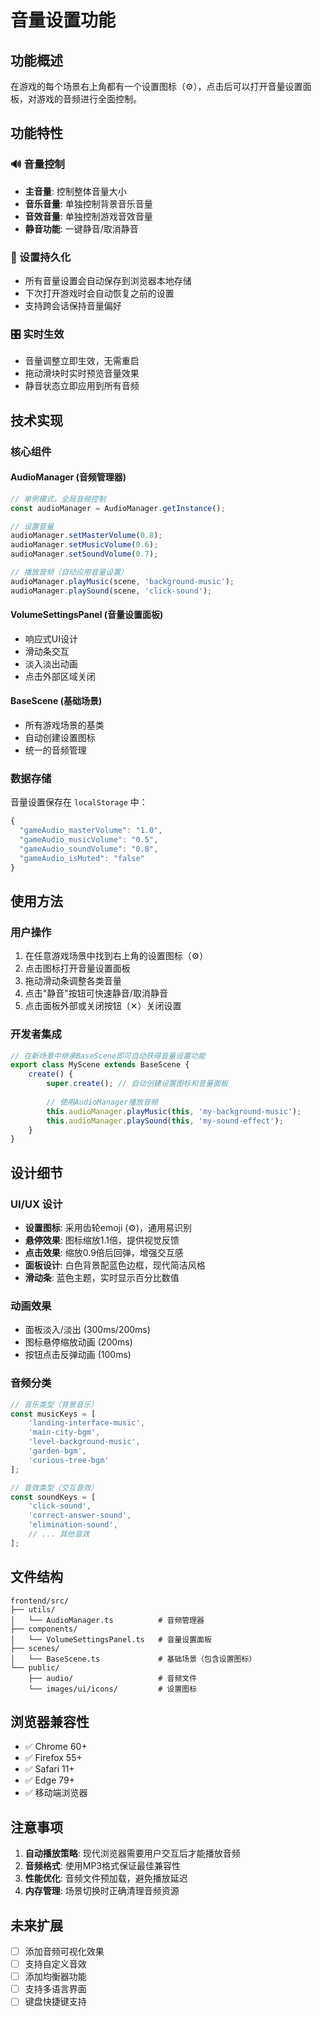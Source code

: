 # 音量设置功能

## 功能概述

在游戏的每个场景右上角都有一个设置图标（⚙️），点击后可以打开音量设置面板，对游戏的音频进行全面控制。

## 功能特性

### 🔊 音量控制
- **主音量**: 控制整体音量大小
- **音乐音量**: 单独控制背景音乐音量
- **音效音量**: 单独控制游戏音效音量
- **静音功能**: 一键静音/取消静音

### 💾 设置持久化
- 所有音量设置会自动保存到浏览器本地存储
- 下次打开游戏时会自动恢复之前的设置
- 支持跨会话保持音量偏好

### 🎛️ 实时生效
- 音量调整立即生效，无需重启
- 拖动滑块时实时预览音量效果
- 静音状态立即应用到所有音频

## 技术实现

### 核心组件

#### AudioManager (音频管理器)
```typescript
// 单例模式，全局音频控制
const audioManager = AudioManager.getInstance();

// 设置音量
audioManager.setMasterVolume(0.8);
audioManager.setMusicVolume(0.6);
audioManager.setSoundVolume(0.7);

// 播放音频（自动应用音量设置）
audioManager.playMusic(scene, 'background-music');
audioManager.playSound(scene, 'click-sound');
```

#### VolumeSettingsPanel (音量设置面板)
- 响应式UI设计
- 滑动条交互
- 淡入淡出动画
- 点击外部区域关闭

#### BaseScene (基础场景)
- 所有游戏场景的基类
- 自动创建设置图标
- 统一的音频管理

### 数据存储

音量设置保存在 `localStorage` 中：
```javascript
{
  "gameAudio_masterVolume": "1.0",
  "gameAudio_musicVolume": "0.5", 
  "gameAudio_soundVolume": "0.8",
  "gameAudio_isMuted": "false"
}
```

## 使用方法

### 用户操作
1. 在任意游戏场景中找到右上角的设置图标（⚙️）
2. 点击图标打开音量设置面板
3. 拖动滑动条调整各类音量
4. 点击"静音"按钮可快速静音/取消静音
5. 点击面板外部或关闭按钮（✕）关闭设置

### 开发者集成
```typescript
// 在新场景中继承BaseScene即可自动获得音量设置功能
export class MyScene extends BaseScene {
    create() {
        super.create(); // 自动创建设置图标和音量面板
        
        // 使用AudioManager播放音频
        this.audioManager.playMusic(this, 'my-background-music');
        this.audioManager.playSound(this, 'my-sound-effect');
    }
}
```

## 设计细节

### UI/UX 设计
- **设置图标**: 采用齿轮emoji (⚙️)，通用易识别
- **悬停效果**: 图标缩放1.1倍，提供视觉反馈
- **点击效果**: 缩放0.9倍后回弹，增强交互感
- **面板设计**: 白色背景配蓝色边框，现代简洁风格
- **滑动条**: 蓝色主题，实时显示百分比数值

### 动画效果
- 面板淡入/淡出 (300ms/200ms)
- 图标悬停缩放动画 (200ms)
- 按钮点击反弹动画 (100ms)

### 音频分类
```typescript
// 音乐类型（背景音乐）
const musicKeys = [
    'landing-interface-music',
    'main-city-bgm', 
    'level-background-music',
    'garden-bgm',
    'curious-tree-bgm'
];

// 音效类型（交互音效）
const soundKeys = [
    'click-sound',
    'correct-answer-sound',
    'elimination-sound',
    // ... 其他音效
];
```

## 文件结构

```
frontend/src/
├── utils/
│   └── AudioManager.ts          # 音频管理器
├── components/  
│   └── VolumeSettingsPanel.ts   # 音量设置面板
├── scenes/
│   └── BaseScene.ts             # 基础场景（包含设置图标）
└── public/
    ├── audio/                   # 音频文件
    └── images/ui/icons/         # 设置图标
```

## 浏览器兼容性

- ✅ Chrome 60+
- ✅ Firefox 55+  
- ✅ Safari 11+
- ✅ Edge 79+
- ✅ 移动端浏览器

## 注意事项

1. **自动播放策略**: 现代浏览器需要用户交互后才能播放音频
2. **音频格式**: 使用MP3格式保证最佳兼容性
3. **性能优化**: 音频文件预加载，避免播放延迟
4. **内存管理**: 场景切换时正确清理音频资源

## 未来扩展

- [ ] 添加音频可视化效果
- [ ] 支持自定义音效
- [ ] 添加均衡器功能
- [ ] 支持多语言界面
- [ ] 键盘快捷键支持 